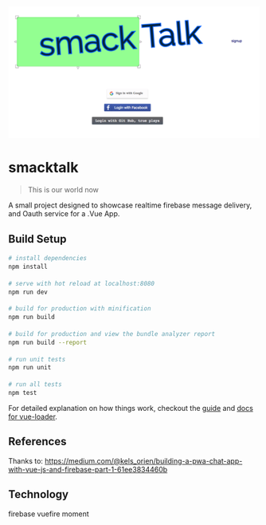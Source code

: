 ![example of auth screen](https://github.com/NCMoseley/smacktalk/blob/master/src/assets/example.png)

# smacktalk

> This is our world now

A small project designed to showcase realtime firebase message delivery, and Oauth service for a .Vue App.

## Build Setup

```bash
# install dependencies
npm install

# serve with hot reload at localhost:8080
npm run dev

# build for production with minification
npm run build

# build for production and view the bundle analyzer report
npm run build --report

# run unit tests
npm run unit

# run all tests
npm test
```

For detailed explanation on how things work, checkout the [guide](http://vuejs-templates.github.io/webpack/) and [docs for vue-loader](http://vuejs.github.io/vue-loader).

## References

Thanks to:
https://medium.com/@kels_orien/building-a-pwa-chat-app-with-vue-js-and-firebase-part-1-61ee3834460b

## Technology

firebase
vuefire
moment
